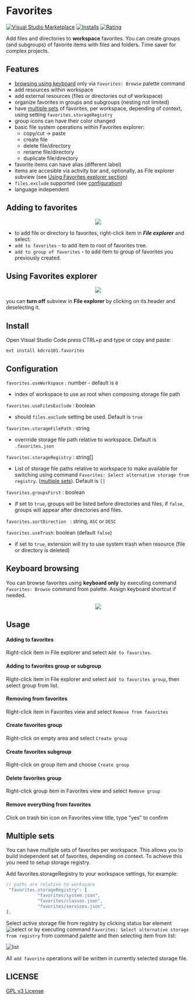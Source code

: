 # Favorites

[![Visual Studio Marketplace](https://vsmarketplacebadge.apphb.com/version/kdcro101.favorites.svg)](https://marketplace.visualstudio.com/items?itemName=kdcro101.favorites)
[![Installs](https://vsmarketplacebadge.apphb.com/installs-short/kdcro101.favorites.svg)](https://marketplace.visualstudio.com/items?itemName=kdcro101.favorites)
[![Rating](https://vsmarketplacebadge.apphb.com/rating-short/kdcro101.favorites.svg)](https://marketplace.visualstudio.com/items?itemName=kdcro101.favorites#review-details)


Add files and directories to **workspace** favorites. You can create groups (and subgroups) of favorite items with files and folders.
Time saver for complex projects.


## Features

- [browsing using keyboard](#keyboard-browsing) only via `Favorites: Browse` palette command
- add resources within workspace
- add external resources (files or directories out of workspace)
- organize favorites in groups and subgroups (nesting not limited)
- have  [multiple sets](#multiple-sets) of favorites, per workspace, depending of context, using setting `favorites.storageRegistry`
- group icons can have their color changed
- basic file system operations within Favorites explorer:
    - copy/cut -> paste
    - create file
    - delete file/directory
    - rename file/directory
    - duplicate file/directory
- favorite items can have alias (different label)
- items are accesible via activity bar and, optionally, as File explorer subview (see [Using Favorites explorer section](#using))
- `files.exclude` supported (see [configuration](#configuration)) 
- language independent


## Adding to favorites
<p align="center">
   <img  src="https://raw.githubusercontent.com/kdcro101/vscode-favorite-items/master/preview/adding.jpg?121233" />
</p>

- to add file or directory to favorites, right-click item in ***File explorer*** and select:
- `add to favorites` - to add item to root of favorites tree.
- `add to group of favorites` - to add item to group of favorites you previously created.

 
<a id="using"></a><a name="user-content-using"></a>
## Using Favorites explorer

<p align="center">
   <img  src="https://raw.githubusercontent.com/kdcro101/vscode-favorite-items/master/preview/using.jpg?232321" />
</p>

you can **turn off** subview in **File explorer** by clicking on its header and deselecting it.
 

## Install

Open Visual Studio Code press CTRL+p and type or copy and paste:

`ext install kdcro101.favorites`

 <a id="configuration"></a><a name="user-content-configuration"></a>
## Configuration

`favorites.useWorkspace` : number - default is `0`
- index of workspace to use as root when composing storage file path

`favorites.useFilesExclude` : boolean
- should `files.exclude` setting be used. Default is `true`

`favorites.storageFilePath` : string
- overrride storage file path relative to workspace. Default is `.favorites.json`

`favorites.storageRegistry` : string[]
- List of storage file paths relative to workspace to make available for switching using command `Favorites: Select alternative storage from registry`. ([multiple sets](#multiple-sets)). Default is `[]`

`favorites.groupsFirst` : boolean
- if set to `true`, groups will be listed before directories and files, if `false`, groups will appear after directories and files.

`favorites.sortDirection ` : string, `ASC` or `DESC`

`favorites.useTrash`: boolean (default `false`)
- if set to `true`, extension will try to use system trash when resource (file or directory is deleted)

## Keyboard browsing

You can browse favorites using **keyboard only** by executing command `Favorites: Browse` command from palette. Assign keyboard shortcut if needed.

<p align="center">
   <img  src="https://raw.githubusercontent.com/kdcro101/vscode-favorite-items/master/preview/browsing.gif?3212" />
</p>

## Usage

#### Adding to favorites
Right-click item in File explorer and select `Add to favorites`.
#### Adding to favorites group or subgroup
Right-click item in File explorer and select `Add to favorites group`, then select group from list.
#### Removing from favorites
Right-click item in Favorites view and select `Remove from favorites`
#### Create favorites group
Right-click on empty area and select `Create group`
#### Create favorites subgroup
Right-click on group item and choose `Create group`
#### Delete favorites group
Right-click group item in Favorites view and select `Remove group`
#### Remove everything from favorites
Click on trash bin icon on Favorites view title, type "yes" to confirm

## Multiple sets

You can have multiple sets of favorites per workspace. This allows you to build independent set of favorites, depending on context.
To achieve this you need to setup storage registry.

Add favorites.storageRegistry to your workspace settings, for example:
```ts
// paths are relative to workspace
 "favorites.storageRegistry": [
            "favorites/system.json",
            "favorites/classes.json",
            "favorites/services.json",
],
```

Select active storage file from registry  by clicking status bar element ![select](https://raw.githubusercontent.com/kdcro101/vscode-favorite-items/master/preview/statusRegistry.jpg) or by executing command `Favorites: Select alternative storage from registry` from command palette and then selecting item from list:

![list](https://raw.githubusercontent.com/kdcro101/vscode-favorite-items/master/preview/selectRegistry.jpg) 

All `add favorite` operations will be written in currently selected storage file.


## LICENSE

[GPL v3 License](https://raw.githubusercontent.com/kdcro101/vscode-favorite-items/master/LICENSE)
